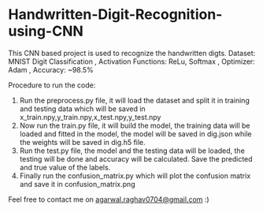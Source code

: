 # Handwritten-Digit-Recognition-using-CNN

This CNN based project is used to recognize the handwritten digts.
Dataset: MNIST Digit Classification , 
Activation Functions: ReLu, Softmax ,
Optimizer: Adam ,
Accuracy: ~98.5%

Procedure to run the code:
1. Run the preprocess.py file, it will load the dataset and split it in training and testing data which will be saved in x_train.npy,y_train.npy,x_test.npy,y_test.npy
2. Now run the train.py file, it will build the model, the training data will be loaded and fitted in the model, the model will be saved in dig.json while the weights will be saved in dig.h5 file.
3. Run the test.py file, the model and the testing data will be loaded, the testing will be done and accuracy will be calculated. Save the predicted and true value of the labels.
4. Finally run the confusion_matrix.py which will plot the confusion matrix and save it in confusion_matrix.png



Feel free to contact me on agarwal.raghav0704@gmail.com :)
